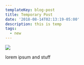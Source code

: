 ```yaml
---
templateKey: blog-post
title: Temporary Post
date: '2018-08-14T02:13:19-05:00'
description: this is temp
tags:
  - new
---
```

![](/img/chemex.jpg)

lorem ipsum and stuff
